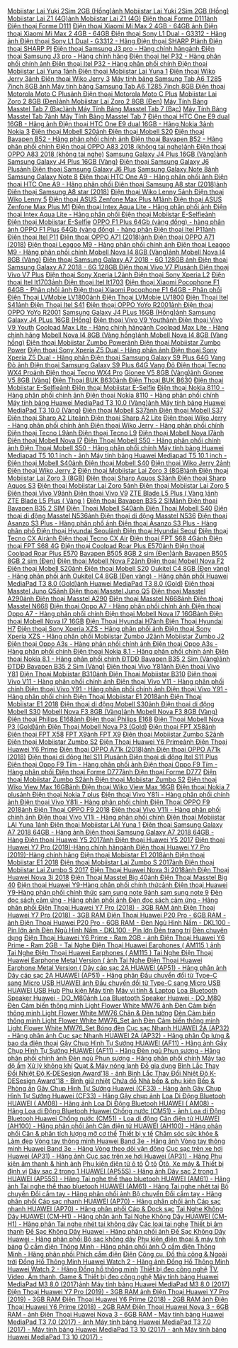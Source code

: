  [Mobiistar Lai Yuki 2Sim 2GB (Hồng)](https://xasaxa.com/v1/pd/dien-thoai-di-dong-mobiistar-lai-yuki-2sim-2gb-hong/214)[ảnh Mobiistar Lai Yuki 2Sim 2GB (Hồng)](https://xasaxa.com/v1/storage/dien-thoai-di-dong/mobiistar-lai-yuki-2sim-2gb-hong.jpg) [Mobiistar Lai Z1 (4G)](https://xasaxa.com/v1/pd/dien-thoai-di-dong-mobiistar-lai-z1-4g/213)[ảnh Mobiistar Lai Z1 (4G)](https://xasaxa.com/v1/storage/dien-thoai-di-dong/mobiistar-lai-z1-4g.jpg) [Điện thoại Forme D111](https://xasaxa.com/v1/pd/dien-thoai-di-dong-dien-thoai-forme-d111/212)[ảnh Điện thoại Forme D111](https://xasaxa.com/v1/storage/dien-thoai-di-dong/dien-thoai-forme-d111.jpg) [Điện thoại Xiaomi Mi Max 2 4GB - 64GB ](https://xasaxa.com/v1/pd/dien-thoai-di-dong-dien-thoai-xiaomi-mi-max-2-4gb-64gb/211)[ảnh Điện thoại Xiaomi Mi Max 2 4GB - 64GB ](https://xasaxa.com/v1/storage/dien-thoai-di-dong/dien-thoai-xiaomi-mi-max-2-4gb-64gb.jpg) [Điện thoại Sony L1 Dual - G3312 - Hãng ](https://xasaxa.com/v1/pd/dien-thoai-di-dong-dien-thoai-sony-l1-dual-g3312-hang/210)[ảnh Điện thoại Sony L1 Dual - G3312 - Hãng ](https://xasaxa.com/v1/storage/dien-thoai-di-dong/dien-thoai-sony-l1-dual-g3312-hang.jpg) [Điện thoại SHARP PI](https://xasaxa.com/v1/pd/dien-thoai-di-dong-dien-thoai-sharp-pi/209)[ảnh Điện thoại SHARP PI](https://xasaxa.com/v1/storage/dien-thoai-di-dong/dien-thoai-sharp-pi.jpg) [Điện thoại Samsung J3 pro - Hàng chính hãng](https://xasaxa.com/v1/pd/dien-thoai-di-dong-dien-thoai-samsung-j3-pro-hang-chinh-hang/208)[ảnh Điện thoại Samsung J3 pro - Hàng chính hãng](https://xasaxa.com/v1/storage/dien-thoai-di-dong/dien-thoai-samsung-j3-pro-hang-chinh-hang.jpg) [Điện thoại Itel P32 - Hàng phân phối chính ](https://xasaxa.com/v1/pd/dien-thoai-di-dong-dien-thoai-itel-p32-hang-phan-phoi-chinh/207)[ảnh Điện thoại Itel P32 - Hàng phân phối chính ](https://xasaxa.com/v1/storage/dien-thoai-di-dong/dien-thoai-itel-p32-hang-phan-phoi-chinh.jpg) [Điện thoại Mobiistar Lai Yuna 1](https://xasaxa.com/v1/pd/dien-thoai-di-dong-dien-thoai-mobiistar-lai-yuna-1/206)[ảnh Điện thoại Mobiistar Lai Yuna 1](https://xasaxa.com/v1/storage/dien-thoai-di-dong/dQZ1_dien-thoai-mobiistar-lai-yuna-1.jpg) [Điện thoại Wiko Jerry 3](https://xasaxa.com/v1/pd/dien-thoai-di-dong-dien-thoai-wiko-jerry-3/205)[ảnh Điện thoại Wiko Jerry 3](https://xasaxa.com/v1/storage/dien-thoai-di-dong/dien-thoai-wiko-jerry-3.jpg) [Máy tính bảng Samsung Tab A6 T285 7inch 8GB ](https://xasaxa.com/v1/pd/may-tinh-bang-may-tinh-bang-samsung-tab-a6-t285-7inch-8gb/204)[ảnh Máy tính bảng Samsung Tab A6 T285 7inch 8GB ](https://xasaxa.com/v1/storage/may-tinh-bang/may-tinh-bang-samsung-tab-a6-t285-7inch-8gb.jpg) [Điện thoại Motorola Moto C Plus](https://xasaxa.com/v1/pd/dien-thoai-di-dong-dien-thoai-motorola-moto-c-plus/203)[ảnh Điện thoại Motorola Moto C Plus](https://xasaxa.com/v1/storage/dien-thoai-di-dong/dien-thoai-motorola-moto-c-plus.jpg) [Mobiistar Lai Zoro 2 8GB (Đen)](https://xasaxa.com/v1/pd/dien-thoai-di-dong-mobiistar-lai-zoro-2-8gb-den/202)[ảnh Mobiistar Lai Zoro 2 8GB (Đen)](https://xasaxa.com/v1/storage/dien-thoai-di-dong/mobiistar-lai-zoro-2-8gb-den.jpg) [Máy Tính Bảng Masstel Tab 7 (Bạc)](https://xasaxa.com/v1/pd/may-tinh-bang-may-tinh-bang-masstel-tab-7-bac/201)[ảnh Máy Tính Bảng Masstel Tab 7 (Bạc)](https://xasaxa.com/v1/storage/may-tinh-bang/may-tinh-bang-masstel-tab-7-bac.jpg) [Máy Tính Bảng Masstel Tab 7](https://xasaxa.com/v1/pd/may-tinh-bang-may-tinh-bang-masstel-tab-7/200)[ảnh Máy Tính Bảng Masstel Tab 7](https://xasaxa.com/v1/storage/may-tinh-bang/may-tinh-bang-masstel-tab-7.jpg) [Điện thoại HTC One E9 dual 16GB - Hãng ](https://xasaxa.com/v1/pd/dien-thoai-di-dong-dien-thoai-htc-one-e9-dual-16gb-hang/199)[ảnh Điện thoại HTC One E9 dual 16GB - Hãng ](https://xasaxa.com/v1/storage/dien-thoai-di-dong/dien-thoai-htc-one-e9-dual-16gb-hang.jpg) [Nokia 3](https://xasaxa.com/v1/pd/dien-thoai-di-dong-nokia-3/198)[ảnh Nokia 3](https://xasaxa.com/v1/storage/dien-thoai-di-dong/nokia-3.jpg) [Điện thoại Mobell S20](https://xasaxa.com/v1/pd/dien-thoai-di-dong-dien-thoai-mobell-s20/197)[ảnh Điện thoại Mobell S20](https://xasaxa.com/v1/storage/dien-thoai-di-dong/f5Ma_dien-thoai-mobell-s20.jpg) [Điện thoại Bavapen B52 - Hãng phân phối chính ](https://xasaxa.com/v1/pd/dien-thoai-di-dong-dien-thoai-bavapen-b52-hang-phan-phoi-chinh/196)[ảnh Điện thoại Bavapen B52 - Hãng phân phối chính ](https://xasaxa.com/v1/storage/dien-thoai-di-dong/dien-thoai-bavapen-b52-hang-phan-phoi-chinh.jpg) [Điện thoại OPPO A83 2018 (không tai nghe)](https://xasaxa.com/v1/pd/dien-thoai-di-dong-dien-thoai-oppo-a83-2018-khong-tai-nghe/195)[ảnh Điện thoại OPPO A83 2018 (không tai nghe)](https://xasaxa.com/v1/storage/dien-thoai-di-dong/dien-thoai-oppo-a83-2018-khong-tai-nghe.jpg) [Samsung Galaxy J4 Plus 16GB (Vàng)](https://xasaxa.com/v1/pd/dien-thoai-di-dong-samsung-galaxy-j4-plus-16gb-vang/194)[ảnh Samsung Galaxy J4 Plus 16GB (Vàng)](https://xasaxa.com/v1/storage/dien-thoai-di-dong/samsung-galaxy-j4-plus-16gb-vang.jpg) [Điện thoại Samsung Galaxy J6 Plus](https://xasaxa.com/v1/pd/dien-thoai-di-dong-dien-thoai-samsung-galaxy-j6-plus/193)[ảnh Điện thoại Samsung Galaxy J6 Plus](https://xasaxa.com/v1/storage/dien-thoai-di-dong/dien-thoai-samsung-galaxy-j6-plus.jpg) [Samsung Galaxy Note 8](https://xasaxa.com/v1/pd/dien-thoai-di-dong-samsung-galaxy-note-8/192)[ảnh Samsung Galaxy Note 8](https://xasaxa.com/v1/storage/dien-thoai-di-dong/samsung-galaxy-note-8.jpg) [Điện thoại HTC One A9 - Hãng phân phối ](https://xasaxa.com/v1/pd/dien-thoai-di-dong-dien-thoai-htc-one-a9-hang-phan-phoi/191)[ảnh Điện thoại HTC One A9 - Hãng phân phối ](https://xasaxa.com/v1/storage/dien-thoai-di-dong/dien-thoai-htc-one-a9-hang-phan-phoi.jpg) [Điên thoại Samsung A8 star (2018)](https://xasaxa.com/v1/pd/dien-thoai-di-dong-dien-thoai-samsung-a8-star-2018/190)[ảnh Điên thoại Samsung A8 star (2018)](https://xasaxa.com/v1/storage/dien-thoai-di-dong/dien-thoai-samsung-a8-star-2018.jpg) [Điện thoại Wiko Lenny 5](https://xasaxa.com/v1/pd/dien-thoai-di-dong-dien-thoai-wiko-lenny-5/189)[ảnh Điện thoại Wiko Lenny 5](https://xasaxa.com/v1/storage/dien-thoai-di-dong/dien-thoai-wiko-lenny-5.jpg) [Điện thoại ASUS Zenfone Max Plus M1](https://xasaxa.com/v1/pd/dien-thoai-di-dong-dien-thoai-asus-zenfone-max-plus-m1/188)[ảnh Điện thoại ASUS Zenfone Max Plus M1](https://xasaxa.com/v1/storage/dien-thoai-di-dong/dien-thoai-asus-zenfone-max-plus-m1.jpg) [Điện thoại Intex Aqua Lite - Hãng phân phối ](https://xasaxa.com/v1/pd/dien-thoai-di-dong-dien-thoai-intex-aqua-lite-hang-phan-phoi/187)[ảnh Điện thoại Intex Aqua Lite - Hãng phân phối ](https://xasaxa.com/v1/storage/dien-thoai-di-dong/dien-thoai-intex-aqua-lite-hang-phan-phoi.jpg) [Điện thoại Mobiistar E-Selfie](https://xasaxa.com/v1/pd/dien-thoai-di-dong-dien-thoai-mobiistar-e-selfie/186)[ảnh Điện thoại Mobiistar E-Selfie](https://xasaxa.com/v1/storage/dien-thoai-di-dong/rYpG_dien-thoai-mobiistar-e-selfie.jpg) [OPPO F1 Plus 64Gb (vàng đồng) - hàng phân ](https://xasaxa.com/v1/pd/dien-thoai-di-dong-oppo-f1-plus-64gb-vang-dong-hang-phan/185)[ảnh OPPO F1 Plus 64Gb (vàng đồng) - hàng phân ](https://xasaxa.com/v1/storage/dien-thoai-di-dong/oppo-f1-plus-64gb-vang-dong-hang-phan.jpg) [Điện thoại Itel P11](https://xasaxa.com/v1/pd/dien-thoai-di-dong-dien-thoai-itel-p11/184)[ảnh Điện thoại Itel P11](https://xasaxa.com/v1/storage/dien-thoai-di-dong/dien-thoai-itel-p11.jpg) [Điện thoại OPPO A71 (2018)](https://xasaxa.com/v1/pd/dien-thoai-di-dong-dien-thoai-oppo-a71-2018/183)[ảnh Điện thoại OPPO A71 (2018)](https://xasaxa.com/v1/storage/dien-thoai-di-dong/dien-thoai-oppo-a71-2018.jpg) [Điện thoại Leagoo M9 - Hàng phân phối chính ](https://xasaxa.com/v1/pd/dien-thoai-di-dong-dien-thoai-leagoo-m9-hang-phan-phoi-chinh/182)[ảnh Điện thoại Leagoo M9 - Hàng phân phối chính ](https://xasaxa.com/v1/storage/dien-thoai-di-dong/dien-thoai-leagoo-m9-hang-phan-phoi-chinh.jpg) [Mobell Nova I4 8GB (Vàng)](https://xasaxa.com/v1/pd/dien-thoai-di-dong-mobell-nova-i4-8gb-vang/181)[ảnh Mobell Nova I4 8GB (Vàng)](https://xasaxa.com/v1/storage/dien-thoai-di-dong/mobell-nova-i4-8gb-vang.jpg) [Điện thoại Samsung Galaxy A7 2018 - 6G 128GB ](https://xasaxa.com/v1/pd/dien-thoai-di-dong-dien-thoai-samsung-galaxy-a7-2018-6g-128gb/180)[ảnh Điện thoại Samsung Galaxy A7 2018 - 6G 128GB ](https://xasaxa.com/v1/storage/dien-thoai-di-dong/dien-thoai-samsung-galaxy-a7-2018-6g-128gb.jpg) [Điện thoại Vivo V7 Plus](https://xasaxa.com/v1/pd/dien-thoai-di-dong-dien-thoai-vivo-v7-plus/179)[ảnh Điện thoại Vivo V7 Plus](https://xasaxa.com/v1/storage/dien-thoai-di-dong/dien-thoai-vivo-v7-plus.jpg) [Điện thoại Sony Xperia L2](https://xasaxa.com/v1/pd/dien-thoai-di-dong-dien-thoai-sony-xperia-l2/178)[ảnh Điện thoại Sony Xperia L2](https://xasaxa.com/v1/storage/dien-thoai-di-dong/dien-thoai-sony-xperia-l2.jpg) [Điện thoại Itel It1703](https://xasaxa.com/v1/pd/dien-thoai-di-dong-dien-thoai-itel-it1703/177)[ảnh Điện thoại Itel It1703](https://xasaxa.com/v1/storage/dien-thoai-di-dong/dien-thoai-itel-it1703.jpg) [Điện thoại Xiaomi Pocophone F1 64GB - Phân phối ](https://xasaxa.com/v1/pd/dien-thoai-di-dong-dien-thoai-xiaomi-pocophone-f1-64gb-phan-phoi/176)[ảnh Điện thoại Xiaomi Pocophone F1 64GB - Phân phối ](https://xasaxa.com/v1/storage/dien-thoai-di-dong/dien-thoai-xiaomi-pocophone-f1-64gb-phan-phoi.jpg) [Điện Thoại LVMobie LV1800](https://xasaxa.com/v1/pd/dien-thoai-di-dong-dien-thoai-lvmobie-lv1800/175)[ảnh Điện Thoại LVMobie LV1800](https://xasaxa.com/v1/storage/dien-thoai-di-dong/dien-thoai-lvmobie-lv1800.jpg) [Điện Thoại Itel S41](https://xasaxa.com/v1/pd/dien-thoai-di-dong-dien-thoai-itel-s41/174)[ảnh Điện Thoại Itel S41](https://xasaxa.com/v1/storage/dien-thoai-di-dong/dien-thoai-itel-s41.jpg) [Điện thoại OPPO YoYo R2001](https://xasaxa.com/v1/pd/dien-thoai-di-dong-dien-thoai-oppo-yoyo-r2001/173)[ảnh Điện thoại OPPO YoYo R2001](https://xasaxa.com/v1/storage/dien-thoai-di-dong/dien-thoai-oppo-yoyo-r2001.jpg) [Samsung Galaxy J4 PLus 16GB (Hồng)](https://xasaxa.com/v1/pd/dien-thoai-di-dong-samsung-galaxy-j4-plus-16gb-hong/172)[ảnh Samsung Galaxy J4 PLus 16GB (Hồng)](https://xasaxa.com/v1/storage/dien-thoai-di-dong/samsung-galaxy-j4-plus-16gb-hong.jpg) [Điện thoại Vivo V9 Youth](https://xasaxa.com/v1/pd/dien-thoai-di-dong-dien-thoai-vivo-v9-youth/171)[ảnh Điện thoại Vivo V9 Youth](https://xasaxa.com/v1/storage/dien-thoai-di-dong/dien-thoai-vivo-v9-youth.jpg) [Coolpad Max Lite - Hàng chính hãng](https://xasaxa.com/v1/pd/dien-thoai-di-dong-coolpad-max-lite-hang-chinh-hang/170)[ảnh Coolpad Max Lite - Hàng chính hãng](https://xasaxa.com/v1/storage/dien-thoai-di-dong/coolpad-max-lite-hang-chinh-hang.jpg) [Mobell Nova I4 8GB (Vàng hồng)](https://xasaxa.com/v1/pd/dien-thoai-di-dong-mobell-nova-i4-8gb-vang-hong/169)[ảnh Mobell Nova I4 8GB (Vàng hồng)](https://xasaxa.com/v1/storage/dien-thoai-di-dong/mobell-nova-i4-8gb-vang-hong.jpg) [Điện thoại Mobiistar Zumbo Power](https://xasaxa.com/v1/pd/dien-thoai-di-dong-dien-thoai-mobiistar-zumbo-power/168)[ảnh Điện thoại Mobiistar Zumbo Power](https://xasaxa.com/v1/storage/dien-thoai-di-dong/dien-thoai-mobiistar-zumbo-power.jpg) [Điện thoại Sony Xperia Z5 Dual - Hãng phân ](https://xasaxa.com/v1/pd/dien-thoai-di-dong-dien-thoai-sony-xperia-z5-dual-hang-phan/167)[ảnh Điện thoại Sony Xperia Z5 Dual - Hãng phân ](https://xasaxa.com/v1/storage/dien-thoai-di-dong/dien-thoai-sony-xperia-z5-dual-hang-phan.jpg) [Điện thoại Samsung Galaxy S9 Plus 64G Vang Đỏ ](https://xasaxa.com/v1/pd/dien-thoai-di-dong-dien-thoai-samsung-galaxy-s9-plus-64g-vang-do/166)[ảnh Điện thoại Samsung Galaxy S9 Plus 64G Vang Đỏ ](https://xasaxa.com/v1/storage/dien-thoai-di-dong/dien-thoai-samsung-galaxy-s9-plus-64g-vang-do.jpg) [Điện thoại Tecno WX4 Pro](https://xasaxa.com/v1/pd/dien-thoai-di-dong-dien-thoai-tecno-wx4-pro/165)[ảnh Điện thoại Tecno WX4 Pro](https://xasaxa.com/v1/storage/dien-thoai-di-dong/dien-thoai-tecno-wx4-pro.jpg) [Gionee V5 8GB (Vàng)](https://xasaxa.com/v1/pd/dien-thoai-di-dong-gionee-v5-8gb-vang/164)[ảnh Gionee V5 8GB (Vàng)](https://xasaxa.com/v1/storage/dien-thoai-di-dong/gionee-v5-8gb-vang.jpg) [Điện Thoại BUK B630](https://xasaxa.com/v1/pd/dien-thoai-di-dong-dien-thoai-buk-b630/163)[ảnh Điện Thoại BUK B630](https://xasaxa.com/v1/storage/dien-thoai-di-dong/dien-thoai-buk-b630.jpg) [Điện thoại Mobiistar E-Selfie](https://xasaxa.com/v1/pd/dien-thoai-di-dong-dien-thoai-mobiistar-e-selfie/162)[ảnh Điện thoại Mobiistar E-Selfie](https://xasaxa.com/v1/storage/dien-thoai-di-dong/dien-thoai-mobiistar-e-selfie.jpg) [Điện thoại Nokia 8110 - Hàng phân phối chính ](https://xasaxa.com/v1/pd/dien-thoai-di-dong-dien-thoai-nokia-8110-hang-phan-phoi-chinh/161)[ảnh Điện thoại Nokia 8110 - Hàng phân phối chính ](https://xasaxa.com/v1/storage/dien-thoai-di-dong/dien-thoai-nokia-8110-hang-phan-phoi-chinh.jpg) [Máy tính bảng Huawei MediaPad T3 10.0 (Vàng)](https://xasaxa.com/v1/pd/may-tinh-bang-may-tinh-bang-huawei-mediapad-t3-100-vang/160)[ảnh Máy tính bảng Huawei MediaPad T3 10.0 (Vàng)](https://xasaxa.com/v1/storage/may-tinh-bang/may-tinh-bang-huawei-mediapad-t3-100-vang.jpg) [Điện thoại Mobell S37](https://xasaxa.com/v1/pd/dien-thoai-di-dong-dien-thoai-mobell-s37/159)[ảnh Điện thoại Mobell S37](https://xasaxa.com/v1/storage/dien-thoai-di-dong/dien-thoai-mobell-s37.jpg) [Điện thoại Sharp A2 Lite](https://xasaxa.com/v1/pd/dien-thoai-di-dong-dien-thoai-sharp-a2-lite/158)[ảnh Điện thoại Sharp A2 Lite](https://xasaxa.com/v1/storage/dien-thoai-di-dong/dien-thoai-sharp-a2-lite.jpg) [Điện thoại Wiko Jerry - Hàng phân phối chính ](https://xasaxa.com/v1/pd/dien-thoai-di-dong-dien-thoai-wiko-jerry-hang-phan-phoi-chinh/157)[ảnh Điện thoại Wiko Jerry - Hàng phân phối chính ](https://xasaxa.com/v1/storage/dien-thoai-di-dong/dien-thoai-wiko-jerry-hang-phan-phoi-chinh.jpg) [Điện thoại Tecno L9](https://xasaxa.com/v1/pd/dien-thoai-di-dong-dien-thoai-tecno-l9/156)[ảnh Điện thoại Tecno L9](https://xasaxa.com/v1/storage/dien-thoai-di-dong/dien-thoai-tecno-l9.jpg) [Điện thoại Mobell Nova I7](https://xasaxa.com/v1/pd/dien-thoai-di-dong-dien-thoai-mobell-nova-i7/155)[ảnh Điện thoại Mobell Nova I7](https://xasaxa.com/v1/storage/dien-thoai-di-dong/dien-thoai-mobell-nova-i7.jpg) [Điện Thoại Mobell S50 - Hãng phân phối chính ](https://xasaxa.com/v1/pd/dien-thoai-di-dong-dien-thoai-mobell-s50-hang-phan-phoi-chinh/154)[ảnh Điện Thoại Mobell S50 - Hãng phân phối chính ](https://xasaxa.com/v1/storage/dien-thoai-di-dong/dien-thoai-mobell-s50-hang-phan-phoi-chinh.jpg) [Máy tính bảng Huawei Mediapad T5 10.1 inch - ](https://xasaxa.com/v1/pd/may-tinh-bang-may-tinh-bang-huawei-mediapad-t5-101-inch/153)[ảnh Máy tính bảng Huawei Mediapad T5 10.1 inch - ](https://xasaxa.com/v1/storage/may-tinh-bang/may-tinh-bang-huawei-mediapad-t5-101-inch.jpg) [Điện thoại Mobell S40](https://xasaxa.com/v1/pd/dien-thoai-di-dong-dien-thoai-mobell-s40/152)[ảnh Điện thoại Mobell S40](https://xasaxa.com/v1/storage/dien-thoai-di-dong/iSZc_dien-thoai-mobell-s40.jpg) [Điện thoại Wiko Jerry 2](https://xasaxa.com/v1/pd/dien-thoai-di-dong-dien-thoai-wiko-jerry-2/151)[ảnh Điện thoại Wiko Jerry 2](https://xasaxa.com/v1/storage/dien-thoai-di-dong/dien-thoai-wiko-jerry-2.jpg) [Điện thoại Mobiistar Lai Zoro 3 (8GB)](https://xasaxa.com/v1/pd/dien-thoai-di-dong-dien-thoai-mobiistar-lai-zoro-3-8gb/150)[ảnh Điện thoại Mobiistar Lai Zoro 3 (8GB)](https://xasaxa.com/v1/storage/dien-thoai-di-dong/dien-thoai-mobiistar-lai-zoro-3-8gb.jpg) [Điện thoại Sharp Aquos S3](https://xasaxa.com/v1/pd/dien-thoai-di-dong-dien-thoai-sharp-aquos-s3/149)[ảnh Điện thoại Sharp Aquos S3](https://xasaxa.com/v1/storage/dien-thoai-di-dong/dien-thoai-sharp-aquos-s3.jpg) [Điện thoại Mobiistar Lai Zoro 5](https://xasaxa.com/v1/pd/dien-thoai-di-dong-dien-thoai-mobiistar-lai-zoro-5/148)[ảnh Điện thoại Mobiistar Lai Zoro 5](https://xasaxa.com/v1/storage/dien-thoai-di-dong/dien-thoai-mobiistar-lai-zoro-5.jpg) [Điện thoại Vivo V9](https://xasaxa.com/v1/pd/dien-thoai-di-dong-dien-thoai-vivo-v9/147)[ảnh Điện thoại Vivo V9](https://xasaxa.com/v1/storage/dien-thoai-di-dong/dien-thoai-vivo-v9.jpg) [ZTE Blade L5 Plus ( Vàng )](https://xasaxa.com/v1/pd/dien-thoai-di-dong-zte-blade-l5-plus-vang/146)[ảnh ZTE Blade L5 Plus ( Vàng )](https://xasaxa.com/v1/storage/dien-thoai-di-dong/zte-blade-l5-plus-vang.jpg) [Điện thoại Bavapen B35 2 SIM](https://xasaxa.com/v1/pd/dien-thoai-di-dong-dien-thoai-bavapen-b35-2-sim/145)[ảnh Điện thoại Bavapen B35 2 SIM](https://xasaxa.com/v1/storage/dien-thoai-di-dong/dien-thoai-bavapen-b35-2-sim.jpg) [Điện Thoại Mobell S40](https://xasaxa.com/v1/pd/dien-thoai-di-dong-dien-thoai-mobell-s40/144)[ảnh Điện Thoại Mobell S40](https://xasaxa.com/v1/storage/dien-thoai-di-dong/dien-thoai-mobell-s40.jpg) [Điện thoại di động Masstel N536](https://xasaxa.com/v1/pd/dien-thoai-di-dong-dien-thoai-di-dong-masstel-n536/143)[ảnh Điện thoại di động Masstel N536](https://xasaxa.com/v1/storage/dien-thoai-di-dong/dien-thoai-di-dong-masstel-n536.jpg) [Điện thoại Asanzo S3 Plus - Hàng phân phố ](https://xasaxa.com/v1/pd/dien-thoai-di-dong-dien-thoai-asanzo-s3-plus-hang-phan-pho/142)[ảnh Điện thoại Asanzo S3 Plus - Hàng phân phố ](https://xasaxa.com/v1/storage/dien-thoai-di-dong/dien-thoai-asanzo-s3-plus-hang-phan-pho.jpg) [Điện thoại Hyundai Seoul](https://xasaxa.com/v1/pd/dien-thoai-di-dong-dien-thoai-hyundai-seoul/141)[ảnh Điện thoại Hyundai Seoul](https://xasaxa.com/v1/storage/dien-thoai-di-dong/dien-thoai-hyundai-seoul.jpg) [Điện thoại Tecno CX Air](https://xasaxa.com/v1/pd/dien-thoai-di-dong-dien-thoai-tecno-cx-air/140)[ảnh Điện thoại Tecno CX Air](https://xasaxa.com/v1/storage/dien-thoai-di-dong/dien-thoai-tecno-cx-air.jpg) [Điện thoại FPT S68 4G](https://xasaxa.com/v1/pd/dien-thoai-di-dong-dien-thoai-fpt-s68-4g/139)[ảnh Điện thoại FPT S68 4G](https://xasaxa.com/v1/storage/dien-thoai-di-dong/dien-thoai-fpt-s68-4g.jpg) [Điện thoại Coolpad Roar Plus E570](https://xasaxa.com/v1/pd/dien-thoai-di-dong-dien-thoai-coolpad-roar-plus-e570/138)[ảnh Điện thoại Coolpad Roar Plus E570](https://xasaxa.com/v1/storage/dien-thoai-di-dong/dien-thoai-coolpad-roar-plus-e570.jpg) [Bavapen B505 8GB 2 sim (Đen)](https://xasaxa.com/v1/pd/dien-thoai-di-dong-bavapen-b505-8gb-2-sim-den/137)[ảnh Bavapen B505 8GB 2 sim (Đen)](https://xasaxa.com/v1/storage/dien-thoai-di-dong/bavapen-b505-8gb-2-sim-den.jpg) [Điện thoại Mobell Nova F2](https://xasaxa.com/v1/pd/dien-thoai-di-dong-dien-thoai-mobell-nova-f2/136)[ảnh Điện thoại Mobell Nova F2](https://xasaxa.com/v1/storage/dien-thoai-di-dong/dien-thoai-mobell-nova-f2.jpg) [Điện thoại Mobell S20](https://xasaxa.com/v1/pd/dien-thoai-di-dong-dien-thoai-mobell-s20/135)[ảnh Điện thoại Mobell S20](https://xasaxa.com/v1/storage/dien-thoai-di-dong/dien-thoai-mobell-s20.jpg) [Oukitel C4 8GB (Đen vàng) - Hãng phân phối ](https://xasaxa.com/v1/pd/dien-thoai-di-dong-oukitel-c4-8gb-den-vang-hang-phan-phoi/134)[ảnh Oukitel C4 8GB (Đen vàng) - Hãng phân phối ](https://xasaxa.com/v1/storage/dien-thoai-di-dong/oukitel-c4-8gb-den-vang-hang-phan-phoi.jpg) [Huawei MediaPad T3 8.0 (Gold)](https://xasaxa.com/v1/pd/may-tinh-bang-huawei-mediapad-t3-80-gold/133)[ảnh Huawei MediaPad T3 8.0 (Gold)](https://xasaxa.com/v1/storage/may-tinh-bang/huawei-mediapad-t3-80-gold.jpg) [Điện thoại Masstel Juno Q5](https://xasaxa.com/v1/pd/dien-thoai-di-dong-dien-thoai-masstel-juno-q5/132)[ảnh Điện thoại Masstel Juno Q5](https://xasaxa.com/v1/storage/dien-thoai-di-dong/dien-thoai-masstel-juno-q5.jpg) [Điện thoại Masstel A290](https://xasaxa.com/v1/pd/dien-thoai-di-dong-dien-thoai-masstel-a290/131)[ảnh Điện thoại Masstel A290](https://xasaxa.com/v1/storage/dien-thoai-di-dong/dien-thoai-masstel-a290.jpg) [Điện thoại Masstel N668](https://xasaxa.com/v1/pd/dien-thoai-di-dong-dien-thoai-masstel-n668/130)[ảnh Điện thoại Masstel N668](https://xasaxa.com/v1/storage/dien-thoai-di-dong/dien-thoai-masstel-n668.jpg) [Điện thoại Oppo A7 - Hàng phân phối chính ](https://xasaxa.com/v1/pd/dien-thoai-di-dong-dien-thoai-oppo-a7-hang-phan-phoi-chinh/129)[ảnh Điện thoại Oppo A7 - Hàng phân phối chính ](https://xasaxa.com/v1/storage/dien-thoai-di-dong/dien-thoai-oppo-a7-hang-phan-phoi-chinh.jpg) [Điện thoại Mobell Nova I7 16GB](https://xasaxa.com/v1/pd/dien-thoai-di-dong-dien-thoai-mobell-nova-i7-16gb/128)[ảnh Điện thoại Mobell Nova I7 16GB](https://xasaxa.com/v1/storage/dien-thoai-di-dong/dien-thoai-mobell-nova-i7-16gb.jpg) [Điện Thoại Hyundai H7](https://xasaxa.com/v1/pd/dien-thoai-di-dong-dien-thoai-hyundai-h7/127)[ảnh Điện Thoại Hyundai H7](https://xasaxa.com/v1/storage/dien-thoai-di-dong/dien-thoai-hyundai-h7.jpg) [Điện thoại Sony Xperia XZS - Hãng phân phối ](https://xasaxa.com/v1/pd/dien-thoai-di-dong-dien-thoai-sony-xperia-xzs-hang-phan-phoi/126)[ảnh Điện thoại Sony Xperia XZS - Hãng phân phối ](https://xasaxa.com/v1/storage/dien-thoai-di-dong/dien-thoai-sony-xperia-xzs-hang-phan-phoi.jpg) [Mobiistar Zumbo J2](https://xasaxa.com/v1/pd/dien-thoai-di-dong-mobiistar-zumbo-j2/125)[ảnh Mobiistar Zumbo J2](https://xasaxa.com/v1/storage/dien-thoai-di-dong/mobiistar-zumbo-j2.jpg) [Điện thoại Oppo A3s - Hàng phân phối chính ](https://xasaxa.com/v1/pd/dien-thoai-di-dong-dien-thoai-oppo-a3s-hang-phan-phoi-chinh/124)[ảnh Điện thoại Oppo A3s - Hàng phân phối chính ](https://xasaxa.com/v1/storage/dien-thoai-di-dong/dien-thoai-oppo-a3s-hang-phan-phoi-chinh.jpg) [Điện thoại Nokia 8.1 - Hãng phân phối chính ](https://xasaxa.com/v1/pd/dien-thoai-di-dong-dien-thoai-nokia-81-hang-phan-phoi-chinh/123)[ảnh Điện thoại Nokia 8.1 - Hãng phân phối chính ](https://xasaxa.com/v1/storage/dien-thoai-di-dong/dien-thoai-nokia-81-hang-phan-phoi-chinh.jpg) [ĐTDĐ Bavapen B35 2 Sim (Vàng)](https://xasaxa.com/v1/pd/dien-thoai-di-dong-dtdd-bavapen-b35-2-sim-vang/122)[ảnh ĐTDĐ Bavapen B35 2 Sim (Vàng)](https://xasaxa.com/v1/storage/dien-thoai-di-dong/dtdd-bavapen-b35-2-sim-vang.jpg) [Điện thoại Vivo Y81](https://xasaxa.com/v1/pd/dien-thoai-di-dong-dien-thoai-vivo-y81/121)[ảnh Điện thoại Vivo Y81](https://xasaxa.com/v1/storage/dien-thoai-di-dong/dien-thoai-vivo-y81.jpg) [Điện Thoại Mobiistar B310](https://xasaxa.com/v1/pd/dien-thoai-di-dong-dien-thoai-mobiistar-b310/120)[ảnh Điện Thoại Mobiistar B310](https://xasaxa.com/v1/storage/dien-thoai-di-dong/dien-thoai-mobiistar-b310.jpg) [Điện thoại Vivo V11 - Hàng phân phối chính ](https://xasaxa.com/v1/pd/dien-thoai-di-dong-dien-thoai-vivo-v11-hang-phan-phoi-chinh/119)[ảnh Điện thoại Vivo V11 - Hàng phân phối chính ](https://xasaxa.com/v1/storage/dien-thoai-di-dong/dien-thoai-vivo-v11-hang-phan-phoi-chinh.jpg) [Điện thoại Vivo Y91 - Hãng phân phối chính ](https://xasaxa.com/v1/pd/dien-thoai-di-dong-dien-thoai-vivo-y91-hang-phan-phoi-chinh/118)[ảnh Điện thoại Vivo Y91 - Hãng phân phối chính ](https://xasaxa.com/v1/storage/dien-thoai-di-dong/dien-thoai-vivo-y91-hang-phan-phoi-chinh.jpg) [Điện Thoại Mobiistar E1 2018](https://xasaxa.com/v1/pd/dien-thoai-di-dong-dien-thoai-mobiistar-e1-2018/117)[ảnh Điện Thoại Mobiistar E1 2018](https://xasaxa.com/v1/storage/dien-thoai-di-dong/w7Qm_dien-thoai-mobiistar-e1-2018.jpg) [Điện thoại di động Mobell S30](https://xasaxa.com/v1/pd/dien-thoai-di-dong-dien-thoai-di-dong-mobell-s30/116)[ảnh Điện thoại di động Mobell S30](https://xasaxa.com/v1/storage/dien-thoai-di-dong/dien-thoai-di-dong-mobell-s30.jpg) [Mobell Nova F3 8GB (Vàng)](https://xasaxa.com/v1/pd/dien-thoai-di-dong-mobell-nova-f3-8gb-vang/115)[ảnh Mobell Nova F3 8GB (Vàng)](https://xasaxa.com/v1/storage/dien-thoai-di-dong/mobell-nova-f3-8gb-vang.jpg) [Điện thoại Philips E168](https://xasaxa.com/v1/pd/dien-thoai-di-dong-dien-thoai-philips-e168/114)[ảnh Điện thoại Philips E168](https://xasaxa.com/v1/storage/dien-thoai-di-dong/dien-thoai-philips-e168.jpg) [Điện Thoại Mobell Nova P3 (Gold)](https://xasaxa.com/v1/pd/dien-thoai-di-dong-dien-thoai-mobell-nova-p3-gold/113)[ảnh Điện Thoại Mobell Nova P3 (Gold)](https://xasaxa.com/v1/storage/dien-thoai-di-dong/dien-thoai-mobell-nova-p3-gold.jpg) [Điện thoại FPT X58](https://xasaxa.com/v1/pd/dien-thoai-di-dong-dien-thoai-fpt-x58/112)[ảnh Điện thoại FPT X58](https://xasaxa.com/v1/storage/dien-thoai-di-dong/dien-thoai-fpt-x58.jpg) [FPT X9](https://xasaxa.com/v1/pd/dien-thoai-di-dong-fpt-x9/111)[ảnh FPT X9](https://xasaxa.com/v1/storage/dien-thoai-di-dong/fpt-x9.jpg) [Điện thoại Mobiistar Zumbo S2](https://xasaxa.com/v1/pd/dien-thoai-di-dong-dien-thoai-mobiistar-zumbo-s2/110)[ảnh Điện thoại Mobiistar Zumbo S2](https://xasaxa.com/v1/storage/dien-thoai-di-dong/vafa_dien-thoai-mobiistar-zumbo-s2.jpg) [Điện Thoại Huawei Y6 Prime](https://xasaxa.com/v1/pd/dien-thoai-di-dong-dien-thoai-huawei-y6-prime/109)[ảnh Điện Thoại Huawei Y6 Prime](https://xasaxa.com/v1/storage/dien-thoai-di-dong/dien-thoai-huawei-y6-prime.jpg) [Điện thoại OPPO A71k (2018)](https://xasaxa.com/v1/pd/dien-thoai-di-dong-dien-thoai-oppo-a71k-2018/108)[ảnh Điện thoại OPPO A71k (2018)](https://xasaxa.com/v1/storage/dien-thoai-di-dong/dien-thoai-oppo-a71k-2018.jpg) [Điện thoại di động Itel S11 Plus](https://xasaxa.com/v1/pd/dien-thoai-di-dong-dien-thoai-di-dong-itel-s11-plus/107)[ảnh Điện thoại di động Itel S11 Plus](https://xasaxa.com/v1/storage/dien-thoai-di-dong/dien-thoai-di-dong-itel-s11-plus.jpg) [Điện thoại Oppo F9 Tím - Hàng phân phối ](https://xasaxa.com/v1/pd/dien-thoai-di-dong-dien-thoai-oppo-f9-tim-hang-phan-phoi/106)[ảnh Điện thoại Oppo F9 Tím - Hàng phân phối ](https://xasaxa.com/v1/storage/dien-thoai-di-dong/dien-thoai-oppo-f9-tim-hang-phan-phoi.jpg) [Điện thoại Forme D777](https://xasaxa.com/v1/pd/dien-thoai-di-dong-dien-thoai-forme-d777/105)[ảnh Điện thoại Forme D777](https://xasaxa.com/v1/storage/dien-thoai-di-dong/dien-thoai-forme-d777.jpg) [Điện thoại Mobiistar Zumbo S2](https://xasaxa.com/v1/pd/dien-thoai-di-dong-dien-thoai-mobiistar-zumbo-s2/104)[ảnh Điện thoại Mobiistar Zumbo S2](https://xasaxa.com/v1/storage/dien-thoai-di-dong/dien-thoai-mobiistar-zumbo-s2.jpg) [Điện thoại Wiko View Max 16GB](https://xasaxa.com/v1/pd/dien-thoai-di-dong-dien-thoai-wiko-view-max-16gb/103)[ảnh Điện thoại Wiko View Max 16GB](https://xasaxa.com/v1/storage/dien-thoai-di-dong/dien-thoai-wiko-view-max-16gb.jpg) [Điện thoại Nokia 7 plus](https://xasaxa.com/v1/pd/dien-thoai-di-dong-dien-thoai-nokia-7-plus/102)[ảnh Điện thoại Nokia 7 plus](https://xasaxa.com/v1/storage/dien-thoai-di-dong/dien-thoai-nokia-7-plus.jpg) [Điện thoại Vivo Y81i - Hàng phân phối chính ](https://xasaxa.com/v1/pd/dien-thoai-di-dong-dien-thoai-vivo-y81i-hang-phan-phoi-chinh/101)[ảnh Điện thoại Vivo Y81i - Hàng phân phối chính ](https://xasaxa.com/v1/storage/dien-thoai-di-dong/dien-thoai-vivo-y81i-hang-phan-phoi-chinh.jpg) [Điện Thoại OPPO F9 2018](https://xasaxa.com/v1/pd/dien-thoai-di-dong-dien-thoai-oppo-f9-2018/100)[ảnh Điện Thoại OPPO F9 2018](https://xasaxa.com/v1/storage/dien-thoai-di-dong/dien-thoai-oppo-f9-2018.jpg) [Điện thoại Vivo V11i - Hàng phân phối chính ](https://xasaxa.com/v1/pd/dien-thoai-di-dong-dien-thoai-vivo-v11i-hang-phan-phoi-chinh/99)[ảnh Điện thoại Vivo V11i - Hàng phân phối chính ](https://xasaxa.com/v1/storage/dien-thoai-di-dong/dien-thoai-vivo-v11i-hang-phan-phoi-chinh.jpg) [Điện thoại Mobiistar LAI Yuna 1](https://xasaxa.com/v1/pd/dien-thoai-di-dong-dien-thoai-mobiistar-lai-yuna-1/98)[ảnh Điện thoại Mobiistar LAI Yuna 1](https://xasaxa.com/v1/storage/dien-thoai-di-dong/dien-thoai-mobiistar-lai-yuna-1.jpg) [Điện thoại Samsung Galaxy A7 2018 64GB - Hàng ](https://xasaxa.com/v1/pd/dien-thoai-di-dong-dien-thoai-samsung-galaxy-a7-2018-64gb-hang/97)[ảnh Điện thoại Samsung Galaxy A7 2018 64GB - Hàng ](https://xasaxa.com/v1/storage/dien-thoai-di-dong/dien-thoai-samsung-galaxy-a7-2018-64gb-hang.jpg) [Điện thoại Huawei Y5 2017](https://xasaxa.com/v1/pd/dien-thoai-di-dong-dien-thoai-huawei-y5-2017/96)[ảnh Điện thoại Huawei Y5 2017](https://xasaxa.com/v1/storage/dien-thoai-di-dong/dien-thoai-huawei-y5-2017.jpg) [Điện thoại Huawei Y7 Pro (2019)-Hàng chính hãng](https://xasaxa.com/v1/pd/dien-thoai-di-dong-dien-thoai-huawei-y7-pro-2019-hang-chinh-hang/95)[ảnh Điện thoại Huawei Y7 Pro (2019)-Hàng chính hãng](https://xasaxa.com/v1/storage/dien-thoai-di-dong/dien-thoai-huawei-y7-pro-2019-hang-chinh-hang.jpg) [Điện thoại Mobiistar E1 2018](https://xasaxa.com/v1/pd/dien-thoai-di-dong-dien-thoai-mobiistar-e1-2018/94)[ảnh Điện thoại Mobiistar E1 2018](https://xasaxa.com/v1/storage/dien-thoai-di-dong/dien-thoai-mobiistar-e1-2018.jpg) [Điện thoại Mobiistar Lai Zumbo S 2017](https://xasaxa.com/v1/pd/dien-thoai-di-dong-dien-thoai-mobiistar-lai-zumbo-s-2017/93)[ảnh Điện thoại Mobiistar Lai Zumbo S 2017](https://xasaxa.com/v1/storage/dien-thoai-di-dong/dien-thoai-mobiistar-lai-zumbo-s-2017.jpg) [Điện Thoại Huawei Nova 3i 2018](https://xasaxa.com/v1/pd/dien-thoai-di-dong-dien-thoai-huawei-nova-3i-2018/92)[ảnh Điện Thoại Huawei Nova 3i 2018](https://xasaxa.com/v1/storage/dien-thoai-di-dong/dien-thoai-huawei-nova-3i-2018.jpg) [Điện Thoại Masstel Big 40](https://xasaxa.com/v1/pd/dien-thoai-di-dong-dien-thoai-masstel-big-40/91)[ảnh Điện Thoại Masstel Big 40](https://xasaxa.com/v1/storage/dien-thoai-di-dong/dien-thoai-masstel-big-40.jpg) [Điện thoại Huawei Y9-Hàng phân phối chính thức](https://xasaxa.com/v1/pd/dien-thoai-di-dong-dien-thoai-huawei-y9-hang-phan-phoi-chinh-thuc/90)[ảnh Điện thoại Huawei Y9-Hàng phân phối chính thức](https://xasaxa.com/v1/storage/dien-thoai-di-dong/dien-thoai-huawei-y9-hang-phan-phoi-chinh-thuc.jpg) [sam sung note 9](https://xasaxa.com/v1/pd/dien-thoai-di-dong-sam-sung-note-9/89)[ảnh sam sung note 9](https://xasaxa.com/v1/storage/dien-thoai-di-dong/sam-sung-note-9.jpg) [Đèn đọc sách cảm ứng - Hãng phân phối ](https://xasaxa.com/v1/pd/den-ban-den-doc-sach-cam-ung-hang-phan-phoi/88)[ảnh Đèn đọc sách cảm ứng - Hãng phân phối ](https://xasaxa.com/v1/storage/den-de-ban/den-doc-sach-cam-ung-hang-phan-phoi.jpg) [Điện Thoại Huawei Y7 Pro (2018) - 3GB RAM ](https://xasaxa.com/v1/pd/dien-thoai-di-dong-dien-thoai-huawei-y7-pro-2018-3gb-ram/87)[ảnh Điện Thoại Huawei Y7 Pro (2018) - 3GB RAM ](https://xasaxa.com/v1/storage/dien-thoai-di-dong/dien-thoai-huawei-y7-pro-2018-3gb-ram.jpg) [Điện Thoại Huawei P20 Pro - 6GB RAM - ](https://xasaxa.com/v1/pd/dien-thoai-di-dong-dien-thoai-huawei-p20-pro-6gb-ram/86)[ảnh Điện Thoại Huawei P20 Pro - 6GB RAM - ](https://xasaxa.com/v1/storage/dien-thoai-di-dong/dien-thoai-huawei-p20-pro-6gb-ram.jpg) [Đèn Ngủ Hình Nấm - DKL100 - Pin lớn ](https://xasaxa.com/v1/pd/den-trang-tri-den-ngu-hinh-nam-dkl100-pin-lon/85)[ảnh Đèn Ngủ Hình Nấm - DKL100 - Pin lớn ](https://xasaxa.com/v1/storage/den-trang-tri-chuyen-dung/den-ngu-hinh-nam-dkl100-pin-lon.jpg) [Đèn trang trí](https://xasaxa.com/v1/pd/den-trang-tri/84) [Đèn chuyên dụng](https://xasaxa.com/v1/pd/den-chuyen-dung/83) [Điện Thoại Huawei Y6 Prime - Ram 2GB - ](https://xasaxa.com/v1/pd/dien-thoai-di-dong-dien-thoai-huawei-y6-prime-ram-2gb/82)[ảnh Điện Thoại Huawei Y6 Prime - Ram 2GB - ](https://xasaxa.com/v1/storage/dien-thoai-di-dong/dien-thoai-huawei-y6-prime-ram-2gb.jpg) [Tai Nghe Điện Thoại Huawei Earphones ( AM115 ) ](https://xasaxa.com/v1/pd/tai-nghe-nhet-tai-tai-nghe-dien-thoai-huawei-earphones-am115/81)[ảnh Tai Nghe Điện Thoại Huawei Earphones ( AM115 ) ](https://xasaxa.com/v1/storage/tai-nghe-nhet-tai/tai-nghe-dien-thoai-huawei-earphones-am115.jpg) [Tai Nghe Điện Thoại Huawei Earphone Metal Version ( ](https://xasaxa.com/v1/pd/tai-nghe-nhet-tai-tai-nghe-dien-thoai-huawei-earphone-metal-version/80)[ảnh Tai Nghe Điện Thoại Huawei Earphone Metal Version ( ](https://xasaxa.com/v1/storage/tai-nghe-nhet-tai/tai-nghe-dien-thoai-huawei-earphone-metal-version.jpg) [Dây cáp sạc 2A HUAWEI (AP51) - Hãng phân ](https://xasaxa.com/v1/pd/cap-dock-sac-day-cap-sac-2a-huawei-ap51-hang-phan/79)[ảnh Dây cáp sạc 2A HUAWEI (AP51) - Hãng phân ](https://xasaxa.com/v1/storage/cap-dien-thoai/day-cap-sac-2a-huawei-ap51-hang-phan.jpg) [Đầu chuyển đổi từ Type-C sang Micro USB HUAWEI ](https://xasaxa.com/v1/pd/usb-hub-dau-chuyen-doi-tu-type-c-sang-micro-usb-huawei/78)[ảnh Đầu chuyển đổi từ Type-C sang Micro USB HUAWEI ](https://xasaxa.com/v1/storage/usb-hub/dau-chuyen-doi-tu-type-c-sang-micro-usb-huawei.jpg) [USB Hub](https://xasaxa.com/v1/pd/usb-hub/77) [Phụ kiện Máy tính](https://xasaxa.com/v1/pd/phu-kien-may-tinh/76) [Máy vi tính & Laptop](https://xasaxa.com/v1/pd/may-vi-tinh-laptop/75) [Loa Bluetooth Speaker Huawei - DO_M80](https://xasaxa.com/v1/pd/loa-di-dong-loa-bluetooth-speaker-huawei-do-m80/74)[ảnh Loa Bluetooth Speaker Huawei - DO_M80](https://xasaxa.com/v1/storage/thiet-bi-loa-di-dong/loa-bluetooth-speaker-huawei-do-m80.jpg) [Đèn Cảm biến thông minh Light Flower White MW76 ](https://xasaxa.com/v1/pd/chan-den-tuong-den-cam-bien-thong-minh-light-flower-white-mw76/73)[ảnh Đèn Cảm biến thông minh Light Flower White MW76 ](https://xasaxa.com/v1/storage/chan-den-tuong/den-cam-bien-thong-minh-light-flower-white-mw76.jpg) [Chân & Đèn tường](https://xasaxa.com/v1/pd/chan-den-tuong/72) [Đèn Cảm biến thông minh Light Flower White MW76_Set ](https://xasaxa.com/v1/pd/bong-den-den-cam-bien-thong-minh-light-flower-white-mw76-set/71)[ảnh Đèn Cảm biến thông minh Light Flower White MW76_Set ](https://xasaxa.com/v1/storage/cac-loai-bong-den/den-cam-bien-thong-minh-light-flower-white-mw76-set.jpg) [Bóng đèn](https://xasaxa.com/v1/pd/bong-den/70) [Cục sạc Nhanh HUAWEI 2A (AP32) - Hãng phân ](https://xasaxa.com/v1/pd/op-lung-bao-da-dien-thoai-cuc-sac-nhanh-huawei-2a-ap32-hang-phan/69)[ảnh Cục sạc Nhanh HUAWEI 2A (AP32) - Hãng phân ](https://xasaxa.com/v1/storage/op-lung-bao-da-dien-thoai/cuc-sac-nhanh-huawei-2a-ap32-hang-phan.jpg) [Ốp lưng & bao da điện thoại](https://xasaxa.com/v1/pd/op-lung-bao-da-dien-thoai/68) [Gậy Chụp Hình Tự Sướng HUAWEI (AF11) - Hãng ](https://xasaxa.com/v1/pd/gay-chup-anh-gay-chup-hinh-tu-suong-huawei-af11-hang/67)[ảnh Gậy Chụp Hình Tự Sướng HUAWEI (AF11) - Hãng ](https://xasaxa.com/v1/storage/gay-chup-anh/gay-chup-hinh-tu-suong-huawei-af11-hang.jpg) [Đèn ngủ Phun sương - Hãng phân phối chính ](https://xasaxa.com/v1/pd/may-tao-do-am-den-ngu-phun-suong-hang-phan-phoi-chinh/66)[ảnh Đèn ngủ Phun sương - Hãng phân phối chính ](https://xasaxa.com/v1/storage/may-tao-do-am/den-ngu-phun-suong-hang-phan-phoi-chinh.jpg) [Máy tạo độ ẩm](https://xasaxa.com/v1/pd/may-tao-do-am/65) [Xử lý không khí](https://xasaxa.com/v1/pd/xu-ly-khong-khi/64) [Quạt & Máy nóng lạnh](https://xasaxa.com/v1/pd/quat-may-nong-lanh/63) [Đồ gia dụng](https://xasaxa.com/v1/pd/do-gia-dung/62) [Bình Lắc Thay Đổi Nhiệt Độ K-DESesign Award'18 - ](https://xasaxa.com/v1/pd/binh-giu-nhiet-binh-lac-thay-doi-nhiet-do-k-desesign-award18/61)[ảnh Bình Lắc Thay Đổi Nhiệt Độ K-DESesign Award'18 - ](https://xasaxa.com/v1/storage/binh-giu-nhiet-cao-cap/binh-lac-thay-doi-nhiet-do-k-desesign-award18.jpg) [Bình giữ nhiệt](https://xasaxa.com/v1/pd/binh-giu-nhiet/60) [Chứa đồ Nhà bếp & phụ kiện](https://xasaxa.com/v1/pd/chua-do-nha-bep-phu-kien/59) [Bếp & Phòng ăn](https://xasaxa.com/v1/pd/bep-phong-an/58) [Gây Chụp Hình Tự Sướng Huawei (CF33) - Hãng ](https://xasaxa.com/v1/pd/gay-chup-anh-gay-chup-hinh-tu-suong-huawei-cf33-hang/57)[ảnh Gây Chụp Hình Tự Sướng Huawei (CF33) - Hãng ](https://xasaxa.com/v1/storage/gay-chup-anh/gay-chup-hinh-tu-suong-huawei-cf33-hang.jpg) [Gậy chụp ảnh](https://xasaxa.com/v1/pd/gay-chup-anh/56) [Loa Di Động Bluetooh HUAWEI ( AM08) - Hãng ](https://xasaxa.com/v1/pd/loa-di-dong-loa-di-dong-bluetooh-huawei-am08-hang/55)[ảnh Loa Di Động Bluetooh HUAWEI ( AM08) - Hãng ](https://xasaxa.com/v1/storage/thiet-bi-loa-di-dong/loa-di-dong-bluetooh-huawei-am08-hang.jpg) [Loa di Động Bluetooh Huawei Chống nước (CM51) - ](https://xasaxa.com/v1/pd/loa-di-dong-loa-di-dong-bluetooh-huawei-chong-nuoc-cm51/54)[ảnh Loa di Động Bluetooh Huawei Chống nước (CM51) - ](https://xasaxa.com/v1/storage/thiet-bi-loa-di-dong/loa-di-dong-bluetooh-huawei-chong-nuoc-cm51.jpg) [Loa di động](https://xasaxa.com/v1/pd/loa-di-dong/53) [Cân điện tử HUAWEI (AH100) - Hãng phân phối ](https://xasaxa.com/v1/pd/can-phan-tich-luong-mo-co-the-can-dien-tu-huawei-ah100-hang-phan-phoi/52)[ảnh Cân điện tử HUAWEI (AH100) - Hãng phân phối ](https://xasaxa.com/v1/storage/can-phan-tich-luong-mo-co-the/can-dien-tu-huawei-ah100-hang-phan-phoi.jpg) [Cân & phân tích lượng mỡ cơ thể](https://xasaxa.com/v1/pd/can-phan-tich-luong-mo-co-the/51) [Thiết bị y tế](https://xasaxa.com/v1/pd/thiet-bi-y-te/50) [Chăm sóc sức khỏe & Làm đẹp](https://xasaxa.com/v1/pd/cham-soc-suc-khoe-lam-dep/49) [Vòng tay thông minh Huawei Band 3e - Hãng ](https://xasaxa.com/v1/pd/vong-theo-doi-van-dong-vong-tay-thong-minh-huawei-band-3e-hang/48)[ảnh Vòng tay thông minh Huawei Band 3e - Hãng ](https://xasaxa.com/v1/storage/vong-theo-doi-van-dong/vong-tay-thong-minh-huawei-band-3e-hang.jpg) [Vòng theo dõi vận động](https://xasaxa.com/v1/pd/vong-theo-doi-van-dong/47) [Cục sạc trên xe hơi Huawei (AP31) - Hãng ](https://xasaxa.com/v1/pd/phu-kien-am-thanh-hinh-anh-cuc-sac-tren-xe-hoi-huawei-ap31-hang/46)[ảnh Cục sạc trên xe hơi Huawei (AP31) - Hãng ](https://xasaxa.com/v1/storage/phu-kien-am-thanh-hinh-anh/cuc-sac-tren-xe-hoi-huawei-ap31-hang.jpg) [Phụ kiện âm thanh & hình ảnh](https://xasaxa.com/v1/pd/phu-kien-am-thanh-hinh-anh/45) [Phụ kiện điện tử ô tô](https://xasaxa.com/v1/pd/phu-kien-dien-tu-o-to/44) [Ô tô](https://xasaxa.com/v1/pd/o-to/43) [Ôtô, Xe máy & Thiết bị định vị](https://xasaxa.com/v1/pd/oto-xe-may-thiet-bi-dinh-vi/42) [Dây sạc 2 trong 1 HUAWEI (AP55S) - Hãng ](https://xasaxa.com/v1/pd/cap-dock-sac-day-sac-2-trong-1-huawei-ap55s-hang/41)[ảnh Dây sạc 2 trong 1 HUAWEI (AP55S) - Hãng ](https://xasaxa.com/v1/storage/cap-dien-thoai/day-sac-2-trong-1-huawei-ap55s-hang.jpg) [Tai nghe thể thao bluetooh HUAWEI (AM61) - Hãng ](https://xasaxa.com/v1/pd/tai-nghe-nhet-tai-tai-nghe-the-thao-bluetooh-huawei-am61-hang/40)[ảnh Tai nghe thể thao bluetooh HUAWEI (AM61) - Hãng ](https://xasaxa.com/v1/storage/tai-nghe-nhet-tai/tai-nghe-the-thao-bluetooh-huawei-am61-hang.jpg) [Tai nghe nhét tai](https://xasaxa.com/v1/pd/tai-nghe-nhet-tai/39) [Bộ chuyển Đổi cầm tay - Hãng phân phối ](https://xasaxa.com/v1/pd/phich-cam-dien-bo-chuyen-doi-cam-tay-hang-phan-phoi/38)[ảnh Bộ chuyển Đổi cầm tay - Hãng phân phối ](https://xasaxa.com/v1/storage/phich-cam-dien/bo-chuyen-doi-cam-tay-hang-phan-phoi.jpg) [Cáp sạc nhanh HUAWEI (AP70) - Hãng phân phối ](https://xasaxa.com/v1/pd/cap-dock-sac-cap-sac-nhanh-huawei-ap70-hang-phan-phoi/37)[ảnh Cáp sạc nhanh HUAWEI (AP70) - Hãng phân phối ](https://xasaxa.com/v1/storage/cap-dien-thoai/cap-sac-nhanh-huawei-ap70-hang-phan-phoi.jpg) [Cáp & Dock sạc](https://xasaxa.com/v1/pd/cap-dock-sac/36) [Tai Nghe Không Dây HUAWEI (CM-H1) - Hãng phân ](https://xasaxa.com/v1/pd/tai-nghe-nhet-tai-khong-day-tai-nghe-khong-day-huawei-cm-h1-hang-phan/35)[ảnh Tai Nghe Không Dây HUAWEI (CM-H1) - Hãng phân ](https://xasaxa.com/v1/storage/tai-nghe-nhet-tai-khong-day/tai-nghe-khong-day-huawei-cm-h1-hang-phan.jpg) [Tai nghe nhét tai không dây](https://xasaxa.com/v1/pd/tai-nghe-nhet-tai-khong-day/34) [Các loại tai nghe](https://xasaxa.com/v1/pd/cac-loai-tai-nghe/33) [Thiết bị âm thanh](https://xasaxa.com/v1/pd/thiet-bi-am-thanh/32) [Đế Sạc Không Dây Huawei - Hãng phân phối ](https://xasaxa.com/v1/pd/bo-sac-khong-day-de-sac-khong-day-huawei-hang-phan-phoi/31)[ảnh Đế Sạc Không Dây Huawei - Hãng phân phối ](https://xasaxa.com/v1/storage/bo-sac-khong-day-cho-dien-thoai/de-sac-khong-day-huawei-hang-phan-phoi.jpg) [Bộ sạc không dây](https://xasaxa.com/v1/pd/bo-sac-khong-day/30) [Phụ kiện điện thoại & máy tính bảng](https://xasaxa.com/v1/pd/phu-kien-dien-thoai-may-tinh-bang/29) [Ổ cắm điện Thông Minh - Hãng phân phối ](https://xasaxa.com/v1/pd/phich-cam-dien-o-cam-dien-thong-minh-hang-phan-phoi/28)[ảnh Ổ cắm điện Thông Minh - Hãng phân phối ](https://xasaxa.com/v1/storage/phich-cam-dien/o-cam-dien-thong-minh-hang-phan-phoi.jpg) [Phích cắm điện](https://xasaxa.com/v1/pd/phich-cam-dien/27) [Điện](https://xasaxa.com/v1/pd/dien/26) [Công cụ, Đồ thủ công & Ngoài trời](https://xasaxa.com/v1/pd/cong-cu-do-thu-cong-ngoai-troi/25) [Đồng Hồ Thông Minh Huawei Watch 2 - Hãng ](https://xasaxa.com/v1/pd/dong-ho-thong-minh-dong-ho-thong-minh-huawei-watch-2-hang/24)[ảnh Đồng Hồ Thông Minh Huawei Watch 2 - Hãng ](https://xasaxa.com/v1/storage/dong-ho-thong-minh-smart-watch/dong-ho-thong-minh-huawei-watch-2-hang.jpg) [Đồng hồ thông minh](https://xasaxa.com/v1/pd/dong-ho-thong-minh/23) [Thiết bị đeo công nghệ](https://xasaxa.com/v1/pd/thiet-bi-deo-cong-nghe/22) [TV, Video, Âm thanh, Game & Thiết bị đeo công nghệ](https://xasaxa.com/v1/pd/tv-video-am-thanh-game-thiet-bi-deo-cong-nghe/21) [Máy tính bảng Huawei MediaPad M3 8.0 (2017)](https://xasaxa.com/v1/pd/may-tinh-bang-may-tinh-bang-huawei-mediapad-m3-80-2017/20)[ảnh Máy tính bảng Huawei MediaPad M3 8.0 (2017)](https://xasaxa.com/v1/storage/may-tinh-bang/may-tinh-bang-huawei-mediapad-m3-80-2017.jpg) [Điện Thoại Huawei Y7 Pro (2019) - 3GB RAM ](https://xasaxa.com/v1/pd/dien-thoai-di-dong-dien-thoai-huawei-y7-pro-2019-3gb-ram/19)[ảnh Điện Thoại Huawei Y7 Pro (2019) - 3GB RAM ](https://xasaxa.com/v1/storage/dien-thoai-di-dong/dien-thoai-huawei-y7-pro-2019-3gb-ram.jpg) [Điện Thoại Huawei Y6 Prime (2018) - 2GB RAM ](https://xasaxa.com/v1/pd/dien-thoai-di-dong-dien-thoai-huawei-y6-prime-2018-2gb-ram/18)[ảnh Điện Thoại Huawei Y6 Prime (2018) - 2GB RAM ](https://xasaxa.com/v1/storage/dien-thoai-di-dong/dien-thoai-huawei-y6-prime-2018-2gb-ram.jpg) [Điện Thoại Huawei Nova 3 - 6GB RAM - ](https://xasaxa.com/v1/pd/dien-thoai-di-dong-dien-thoai-huawei-nova-3-6gb-ram/17)[ảnh Điện Thoại Huawei Nova 3 - 6GB RAM - ](https://xasaxa.com/v1/storage/dien-thoai-di-dong/dien-thoai-huawei-nova-3-6gb-ram.jpg) [Máy tính bảng Huawei MediaPad T3 7.0 (2017) - ](https://xasaxa.com/v1/pd/may-tinh-bang-may-tinh-bang-huawei-mediapad-t3-70-2017/16)[ảnh Máy tính bảng Huawei MediaPad T3 7.0 (2017) - ](https://xasaxa.com/v1/storage/may-tinh-bang/may-tinh-bang-huawei-mediapad-t3-70-2017.jpg) [Máy tính bảng Huawei MediaPad T3 10 (2017) - ](https://xasaxa.com/v1/pd/may-tinh-bang-may-tinh-bang-huawei-mediapad-t3-10-2017/15)[ảnh Máy tính bảng Huawei MediaPad T3 10 (2017) - ](https://xasaxa.com/v1/storage/may-tinh-bang/may-tinh-bang-huawei-mediapad-t3-10-2017.jpg)
